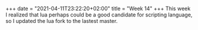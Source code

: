 +++
date = "2021-04-11T23:22:20+02:00"
title = "Week 14"
+++
This week I realized that lua perhaps could be a good candidate for scripting language, so I updated the lua fork to the lastest master.
